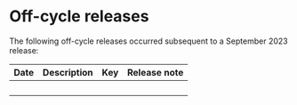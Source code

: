 # Off-cycle releases 

<head>
  <meta name="guidename" content="Release Notes"/>
  <meta name="context" content="GUID-f1461936-4c7e-4f64-a6b2-8ec8eec4ff8e"/>
</head>


The following off-cycle releases occurred subsequent to a September 2023 release:

|Date|Description|Key|Release note|
|----|-----------|---|------------|
| | | | |